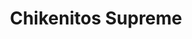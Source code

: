 ---
layout: portfolios
title: Chikenitos Supreme
thumb_image: /assets/images/placeholder-3.png
video_url: 'https://player.vimeo.com/video/383152919'
cliente: Seara
agencia: SunsetDDB
categorias: ["direção","design","animação","colagem","stopmotion"]
description_text:
---